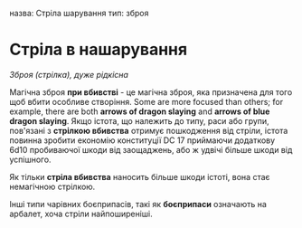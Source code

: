 назва: Стріла шарування тип: зброя

# Стріла в нашарування
_Зброя (стрілка), дуже рідкісна_

Магічна зброя **при вбивстві** - це магічна зброя, яка призначена для того щоб вбити особливе створіння. Some are more focused than others; for example, there are both **arrows of dragon slaying** and **arrows of blue dragon slaying**. Якщо істота, що належить до типу, раси або групи, пов'язані з **стрілкою вбивства** отримує пошкодження від стріли, істота повинна зробити економію конституції DC 17 приймаючи додаткову 6d10 пробиваючої шкоди від заощаджень, або ж удвічі більше шкоди від успішного.

Як тільки **стріла вбивства** наносить більше шкоди істоті, вона стає немагічною стрілкою.

Інші типи чарівних боєприпасів, такі як **боєприпаси** означають на арбалет, хоча стріли найпоширеніші.